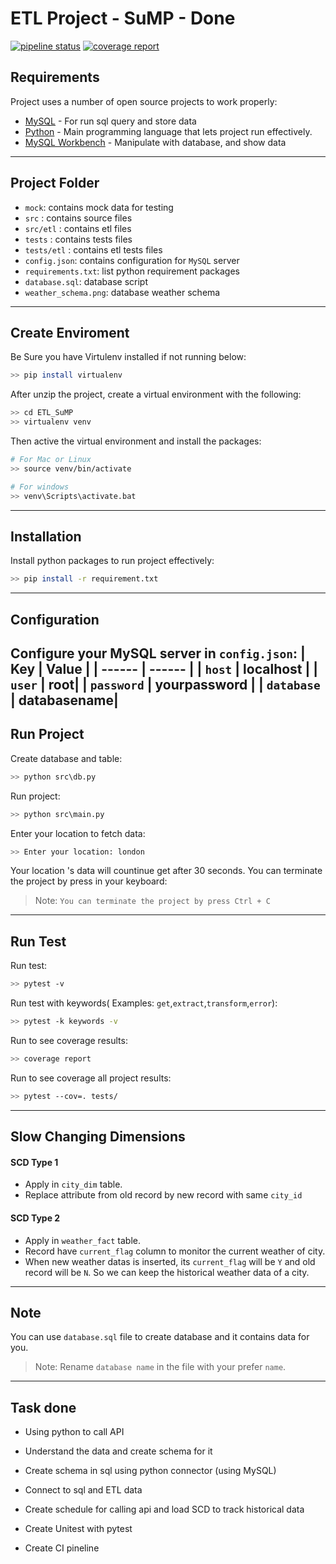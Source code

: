 # ETL Project - SuMP - Done


[![pipeline status](https://gitlab.com/bijecksuzz/etl_weather/badges/main/pipeline.svg)](https://gitlab.com/bijecksuzz/etl_weather/-/commits/main)
[![coverage report](https://gitlab.com/bijecksuzz/etl_weather/badges/main/coverage.svg)](https://gitlab.com/bijecksuzz/etl_weather/-/commits/main)


## Requirements
Project uses a number of open source projects to work properly:
- [MySQL] - For run sql query and store data
- [Python] - Main programming language that lets project run effectively.
- [MySQL Workbench] - Manipulate with database, and show data
---

## Project Folder
- `mock`: contains mock data for testing
- `src` : contains source files
- `src/etl` : contains etl files
- `tests` : contains tests files
- `tests/etl` : contains etl tests files
- `config.json`: contains configuration for `MySQL` server
- `requirements.txt`: list python requirement packages
- `database.sql`: database script
- `weather_schema.png`: database weather schema
---

## Create Enviroment

Be Sure you have Virtulenv installed if not running below:
```sh
>> pip install virtualenv
```

After unzip the project, create a virtual environment with the following:
```sh
>> cd ETL_SuMP
>> virtualenv venv
```

Then active the virtual environment and install the packages:
```sh
# For Mac or Linux
>> source venv/bin/activate

# For windows
>> venv\Scripts\activate.bat
```

---

## Installation 
Install python packages to run project effectively:
```sh
>> pip install -r requirement.txt
```
---
## Configuration
Configure your MySQL server in `config.json`:
| Key | Value |
| ------ | ------ |
| `host` | localhost |
| `user` | root|
| `password` | yourpassword |
| `database` | databasename|
---
## Run Project
Create database and table:
```sh
>> python src\db.py
```
Run project:
```sh
>> python src\main.py
```
Enter your location to fetch data:
```sh
>> Enter your location: london
```

Your location 's data will countinue get after 30 seconds.
You can terminate the project by press in your keyboard:
> Note: `You can terminate the project by press Ctrl + C`

---

## Run Test

Run test:
```sh
>> pytest -v
```

Run test with keywords( Examples: `get`,`extract`,`transform`,`error`):
```sh
>> pytest -k keywords -v
```

Run to see coverage results:
```sh
>> coverage report
```

Run to see coverage all project results:
```sh
>> pytest --cov=. tests/
```

---

## Slow Changing Dimensions

#### SCD Type 1
- Apply in `city_dim` table.
- Replace attribute from old record by new record with same `city_id`

#### SCD Type 2
- Apply in `weather_fact` table.
- Record have `current_flag` column to monitor the current weather of city.
- When new weather datas is inserted, its `current_flag` will be `Y` and old record will be `N`. So we can keep the historical weather data of a city.

---
## Note

You can use `database.sql` file to create database and it contains data for you.
> Note: Rename `database name` in the file with your prefer `name`.

---
## Task done

- Using python to call API
- Understand the data and create schema for it
- Create schema in sql using python connector (using MySQL)
- Connect to sql and ETL data
- Create schedule for calling api and load SCD to track historical data
- Create Unitest with pytest
- Create CI pineline

   [MySQL]: <https://www.mysql.com/>
   [Python]: <https://www.python.org/>
   [MySQL Workbench]: <https://www.mysql.com/products/workbench/>